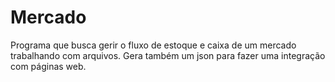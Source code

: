 # Mercado
Programa que busca gerir o fluxo de estoque e caixa de um mercado trabalhando com arquivos.
Gera também um json para fazer uma integração com páginas web.
